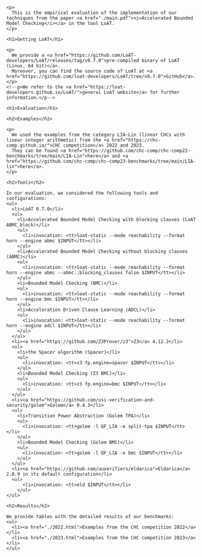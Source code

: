 <html>
  <head>
    <meta http-equiv="Content-Type" content="text/html;charset=utf-8" >
    <title>Accelerated Bounded Model Checking</title>
    <style>
      table, th, td {border: 1px solid black;}
      td {text-align: center;}
      p {text-align: justify;}
    </style>
  </head>
  <body>

    <p>
      This is the empirical evaluation of the implementation of our techniques from the paper <a href="./main.pdf"><i>Accelerated Bounded Model Checking</i></a> in the tool LoAT.
    </p>

    <h1>Getting LoAT</h1>

    <p>
      We provide a <a href="https://github.com/LoAT-developers/LoAT/releases/tag/v0.7.0">pre-compiled binary of LoAT (Linux, 64 bit)</a>.
      Moreover, you can find the source code of LoAT at <a href="https://github.com/loat-developers/LoAT/tree/v0.7.0">GitHub</a>.
    </p>
    <!--p>We refer to the <a href="https://loat-developers.github.io/LoAT/">general LoAT website</a> for further information.</p-->

    <h1>Evaluation</h1>

    <h2>Examples</h2>

    <p>
      We used the examples from the category LIA-Lin (linear CHCs with linear integer arithmetic) from the <a href="https://chc-comp.github.io/">CHC competition</a> 2022 and 2023.
      They can be found <a href="https://github.com/chc-comp/chc-comp22-benchmarks/tree/main/LIA-Lin">here</a> and <a href="https://github.com/chc-comp/chc-comp23-benchmarks/tree/main/LIA-lin">here</a>.
    </p>

    <h2>Tools</h2>

    In our evaluation, we considered the following tools and configurations:
    <ul>
      <li>LoAT 0.7.0</li>
      <ul>
        <li>Accelerated Bounded Model Checking with blocking clauses (LoAT ABMC_block)</li>
        <ul>
          <li>invocation: <tt>loat-static --mode reachability --format horn --engine abmc $INPUT</tt></li>
        </ul>
        <li>Accelerated Bounded Model Checking without blocking clauses (ABMC)</li>
        <ul>
          <li>invocation: <tt>loat-static --mode reachability --format horn --engine abmc --abmc::blocking_clauses false $INPUT</tt></li>
        </ul>
        <li>Bounded Model Checking (BMC)</li>
        <ul>
          <li>invocation: <tt>loat-static --mode reachability --format horn --engine bmc $INPUT</tt></li>
        </ul>
        <li>Acceleration Driven Clause Learning (ADCL)</li>
        <ul>
          <li>invocation: <tt>loat-static --mode reachability --format horn --engine adcl $INPUT</tt></li>
        </ul>
      </ul>
      <li><a href="https://github.com/Z3Prover/z3">Z3</a> 4.12.2</li>
      <ul>
        <li>the Spacer algorithm (Spacer)</li>
        <ul>
          <li>invocation: <tt>z3 fp.engine=spacer $INPUT</tt></li>
        </ul>
        <li>Bounded Model Checking (Z3 BMC)</li>
        <ul>
          <li>invocation: <tt>z3 fp.engine=bmc $INPUT</tt></li>
        </ul>
      </ul>
      <li><a href="https://github.com/usi-verification-and-security/golem">Golem</a> 0.4.3</li>
      <ul>
        <li>Transition Power Abstraction (Golem TPA)</li>
        <ul>
          <li>invocation: <tt>golem -l QF_LIA -e split-tpa $INPUT</tt></li>
        </ul>
        <li>Bounded Model Checking (Golem BMC)</li>
        <ul>
          <li>invocation: <tt>golem -l QF_LIA -e bmc $INPUT</tt></li>
        </ul>
      </ul>
      <li><a href="https://github.com/uuverifiers/eldarica">Eldarica</a> 2.0.9 in its default configuration</li>
      <ul>
          <li>invocation: <tt>eld $INPUT</tt></li>
        </ul>
    </ul>

    <h2>Results</h2>

    We provide tables with the detailed results of our benchmarks:
    <ul>
      <li><a href="./2022.html">Examples from the CHC competition 2022</a></li>
      <li><a href="./2023.html">Examples from the CHC competition 2023</a></li>
    </ul>

  </body>
</html>
